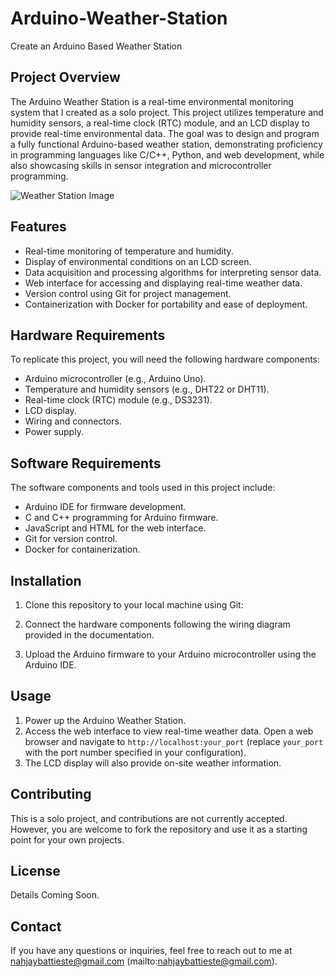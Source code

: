 # Arduino-Weather-Station
Create an Arduino Based Weather Station

## Project Overview

The Arduino Weather Station is a real-time environmental monitoring system that I created as a solo project. This project utilizes temperature and humidity sensors, a real-time clock (RTC) module, and an LCD display to provide real-time environmental data. The goal was to design and program a fully functional Arduino-based weather station, demonstrating proficiency in programming languages like C/C++, Python, and web development, while also showcasing skills in sensor integration and microcontroller programming.

![Weather Station Image](link_to_image.png)

## Features

- Real-time monitoring of temperature and humidity.
- Display of environmental conditions on an LCD screen.
- Data acquisition and processing algorithms for interpreting sensor data.
- Web interface for accessing and displaying real-time weather data.
- Version control using Git for project management.
- Containerization with Docker for portability and ease of deployment.

## Hardware Requirements

To replicate this project, you will need the following hardware components:

- Arduino microcontroller (e.g., Arduino Uno).
- Temperature and humidity sensors (e.g., DHT22 or DHT11).
- Real-time clock (RTC) module (e.g., DS3231).
- LCD display.
- Wiring and connectors.
- Power supply.

## Software Requirements

The software components and tools used in this project include:

- Arduino IDE for firmware development.
- C and C++ programming for Arduino firmware.
- JavaScript and HTML for the web interface.
- Git for version control.
- Docker for containerization.

## Installation

1. Clone this repository to your local machine using Git:


2. Connect the hardware components following the wiring diagram provided in the documentation.

3. Upload the Arduino firmware to your Arduino microcontroller using the Arduino IDE.

## Usage

1. Power up the Arduino Weather Station.
2. Access the web interface to view real-time weather data. Open a web browser and navigate to `http://localhost:your_port` (replace `your_port` with the port number specified in your configuration).
3. The LCD display will also provide on-site weather information.

## Contributing

This is a solo project, and contributions are not currently accepted. However, you are welcome to fork the repository and use it as a starting point for your own projects.

## License

Details Coming Soon.

## Contact

If you have any questions or inquiries, feel free to reach out to me at nahjaybattieste@gmail.com (mailto:nahjaybattieste@gmail.com).
